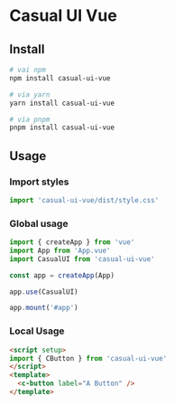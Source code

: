 # Casual UI Vue

## Install

```bash
# vai npm
npm install casual-ui-vue

# via yarn
yarn install casual-ui-vue

# via pnpm
pnpm install casual-ui-vue
```

## Usage

### Import styles

```js
import 'casual-ui-vue/dist/style.css'
```

### Global usage

```js
import { createApp } from 'vue'
import App from 'App.vue'
import CasualUI from 'casual-ui-vue'

const app = createApp(App)

app.use(CasualUI)

app.mount('#app')
```

### Local Usage

```html
<script setup>
import { CButton } from 'casual-ui-vue' 
</script>
<template>
  <c-button label="A Button" />
</template>
```
